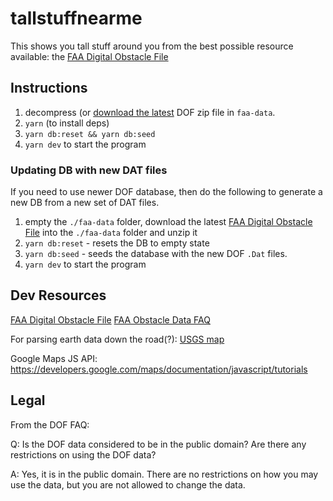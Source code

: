 # tallstuffnearme

This shows you tall stuff around you from the best possible resource available: the [FAA Digital Obstacle File][dof]

## Instructions

1. decompress (or [download the latest][dof] DOF zip file in `faa-data`.
2. `yarn` (to install deps)
3. `yarn db:reset && yarn db:seed`
4. `yarn dev` to start the program

### Updating DB with new DAT files

If you need to use newer DOF database, then do the following to generate a new DB from a new set of DAT files.

1. empty the `./faa-data` folder, download the latest [FAA Digital Obstacle File][dof] into the `./faa-data` folder and unzip it
2. `yarn db:reset` - resets the DB to empty state
3. `yarn db:seed` - seeds the database with the new DOF `.Dat` files.
4. `yarn dev` to start the program

## Dev Resources

[FAA Digital Obstacle File][dof]
[FAA Obstacle Data FAQ](https://www.faa.gov/air_traffic/flight_info/aeronav/obst_data/)

For parsing earth data down the road(?):
[USGS map](https://apps.nationalmap.gov/downloader/#/)

Google Maps JS API: <https://developers.google.com/maps/documentation/javascript/tutorials>

## Legal

From the DOF FAQ:

Q: Is the DOF data considered to be in the public domain? Are there any restrictions on using the DOF data?

A: Yes, it is in the public domain. There are no restrictions on how you may use the data, but you are not allowed to change the data.

[dof]: https://www.faa.gov/air_traffic/flight_info/aeronav/digital_products/dof/